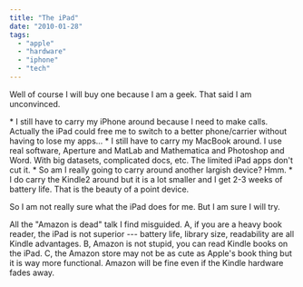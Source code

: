 ```yaml
---
title: "The iPad"
date: "2010-01-28"
tags: 
  - "apple"
  - "hardware"
  - "iphone"
  - "tech"
---
```


Well of course I will buy one because I am a geek. That said I am unconvinced.

\* I still have to carry my iPhone around because I need to make calls. Actually the iPad could free me to switch to a better phone/carrier without having to lose my apps... \* I still have to carry my MacBook around. I use real software, Aperture and MatLab and Mathematica and Photoshop and Word. With big datasets, complicated docs, etc. The limited iPad apps don't cut it. \* So am I really going to carry around another largish device? Hmm. \* I do carry the Kindle2 around but it is a lot smaller and I get 2-3 weeks of battery life. That is the beauty of a point device.

So I am not really sure what the iPad does for me. But I am sure I will try.

All the "Amazon is dead" talk I find misguided. A, if you are a heavy book reader, the iPad is not superior --- battery life, library size, readability are all Kindle advantages. B, Amazon is not stupid, you can read Kindle books on the iPad. C, the Amazon store may not be as cute as Apple's book thing but it is way more functional. Amazon will be fine even if the Kindle hardware fades away.
